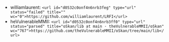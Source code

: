 - williamlaurent:   `<url id="d0532c0onf4n6nrb3feg" type="url" status="failed" title="" wc="0">https://github.com/williamlaurent/LRFI</url>`
- heVulnerableMMII: `<url id="d0532c0onf4n6nrb3ff0" type="url" status="parsed" title="oSkan/lib at main · theVulnerableMMII/oSkan" wc="767">https://github.com/theVulnerableMMII/oSkan/tree/main/lib</url>`
